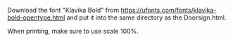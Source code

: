 Download the font "Klavika Bold" from https://ufonts.com/fonts/klavika-bold-opentype.html and put it into the same directory as the Doorsign.html.

When printing, make sure to use scale 100%.

